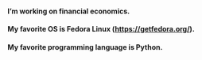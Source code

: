 #### I’m working on financial economics.
#### My favorite OS is Fedora Linux (https://getfedora.org/).
#### My favorite programming language is Python.

<!--
**mtubani/mtubani** is a ✨ _special_ ✨ repository because its `README.md` (this file) appears on your GitHub profile.

-->

